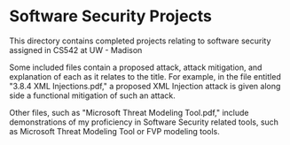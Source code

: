 # Software Security Projects
This directory contains completed projects relating to software security assigned in CS542 at UW - Madison

Some included files contain a proposed attack, attack mitigation, and explanation of each as it relates to the title. For example, in the file entitled "3.8.4 XML Injections.pdf," a proposed XML Injection attack is given along side a functional mitigation of such an attack.

Other files, such as "Microsoft Threat Modeling Tool.pdf," include demonstrations of my proficiency in Software Security related tools, such as Microsoft Threat Modeling Tool or FVP modeling tools.
